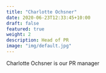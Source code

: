 ```yaml
---
title: "Charlotte Ochsner"
date: 2020-06-23T12:33:45+10:00
draft: false
featured: true
weight: 2
description: Head of PR
image: "img/default.jpg"
---
```


Charlotte Ochsner is our PR manager